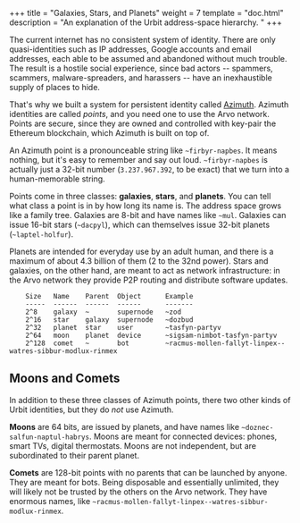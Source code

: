 +++
title = "Galaxies, Stars, and Planets"
weight = 7
template = "doc.html"
description = "An explanation of the Urbit address-space hierarchy. "
+++

The current internet has no consistent system of identity. There are only quasi-identities such as IP addresses, Google accounts and email addresses, each able to be assumed and abandoned without much trouble. The result is a hostile social experience, since bad actors -- spammers, scammers, malware-spreaders, and harassers -- have an inexhaustible supply of places to hide.

That's why we built a system for persistent identity called [Azimuth](./docs/concepts/azimuth.md). Azimuth identities are called _points_, and you need one to use the Arvo network. Points are secure, since they are owned and controlled with key-pair the Ethereum blockchain, which Azimuth is built on top of.

An Azimuth point is a pronounceable string like `~firbyr-napbes`. It means nothing, but it's easy to remember and say out loud. `~firbyr-napbes` is actually just a 32-bit number (`3.237.967.392`, to be exact) that we turn into a human-memorable string.

Points come in three classes: **galaxies**, **stars**, and **planets**. You can tell what class a point is in by how long its name is. The address space grows like a family tree. Galaxies are 8-bit and have names like `~mul`. Galaxies can issue 16-bit stars (`~dacpyl`), which can themselves issue 32-bit planets (`~laptel-holfur`).

Planets are intended for everyday use by an adult human, and there is a maximum of about 4.3 billion of them (2 to the 32nd power). Stars and galaxies, on the other hand, are meant to act as network infrastructure: in the Arvo network they provide P2P routing and distribute software updates.

```
    Size   Name    Parent  Object      Example
    -----  ------  ------  ------      -------
    2^8    galaxy  ~       supernode   ~zod
    2^16   star    galaxy  supernode   ~dozbud
    2^32   planet  star    user        ~tasfyn-partyv
    2^64   moon    planet  device      ~sigsam-nimbot-tasfyn-partyv
    2^128  comet   ~       bot         ~racmus-mollen-fallyt-linpex--watres-sibbur-modlux-rinmex
```

## Moons and Comets

In addition to these three classes of Azimuth points, there two other kinds of Urbit identities, but they do _not_ use Azimuth.

**Moons** are 64 bits, are issued by planets, and have names like `~doznec-salfun-naptul-habrys`. Moons are meant for connected devices: phones, smart TVs, digital thermostats. Moons are not independent, but are subordinated to their parent planet.

**Comets** are 128-bit points with no parents that can be launched by anyone. They are meant for bots. Being disposable and essentially unlimited, they will likely not be trusted by the others on the Arvo network. They have enormous names, like `~racmus-mollen-fallyt-linpex--watres-sibbur-modlux-rinmex`.
